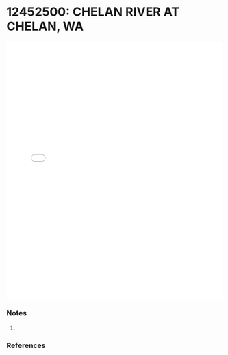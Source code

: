# 12452500: CHELAN RIVER AT CHELAN, WA

<iframe src="/_static/stations/12452500_fdc.html" width="100%" height="600" frameborder="0"></iframe>

### Notes
1. 

### References

